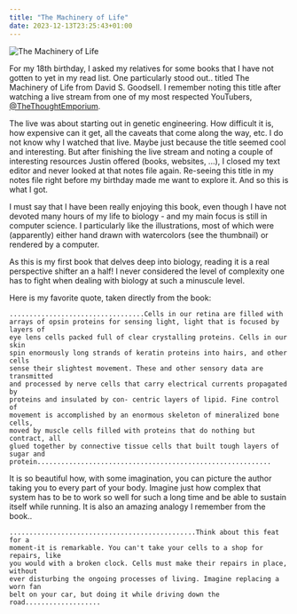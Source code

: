 ```yaml
---
title: "The Machinery of Life"
date: 2023-12-13T23:25:43+01:00
---
```


![The Machinery of Life](/images/the_machinery_of_life.png)

For my 18th birthday, I asked my relatives for some books that I have not
gotten to yet in my read list. One particularly stood out.. titled The
Machinery of Life from David S. Goodsell. I remember noting this title after
watching a live stream from one of my most respected YouTubers,
[@TheThoughtEmporium](https://www.youtube.com/@thethoughtemporium). 

The live was about starting out in genetic engineering. How difficult it is,
how expensive can it get, all the caveats that come along the way, etc. I do
not know why I watched that live. Maybe just because the title seemed cool and
interesting. But after finishing the live stream and noting a couple of
interesting resources Justin offered (books, websites, ...), I closed my text
editor and never looked at that notes file again. Re-seeing this title in my
notes file right before my birthday made me want to explore it. And so this is
what I got. 

I must say that I have been really enjoying this book, even though I have not
devoted many hours of my life to biology - and my main focus is still in
computer science. I particularly like the illustrations, most of which were
(apparently) either hand drawn with watercolors (see the thumbnail) or rendered
by a computer.

As this is my first book that delves deep into biology, reading it is a real
perspective shifter an a half! I never considered the level of complexity one
has to fight when dealing with biology at such a minuscule level. 

Here is my favorite quote, taken directly from the book:

``` 
..................................Cells in our retina are filled with
arrays of opsin proteins for sensing light, light that is focused by layers of
eye lens cells packed full of clear crystalling proteins. Cells in our skin
spin enormously long strands of keratin proteins into hairs, and other cells
sense their slightest movement. These and other sensory data are transmitted
and processed by nerve cells that carry electrical currents propagated by
proteins and insulated by con- centric layers of lipid. Fine control of
movement is accomplished by an enormous skeleton of mineralized bone cells,
moved by muscle cells filled with proteins that do nothing but contract, all
glued together by connective tissue cells that built tough layers of sugar and
protein........................................................... 
```


It is so beautiful how, with some imagination, you can picture the author
taking you to every part of your body. Imagine just how complex that system has
to be to work so well for such a long time and be able to sustain itself while
running. It is also an amazing analogy I remember from the book.. 


``` 
...............................................Think about this feat for a
moment-it is remarkable. You can't take your cells to a shop for repairs, like
you would with a broken clock. Cells must make their repairs in place, without
ever disturbing the ongoing processes of living. Imagine replacing a worn fan
belt on your car, but doing it while driving down the road...................
```
